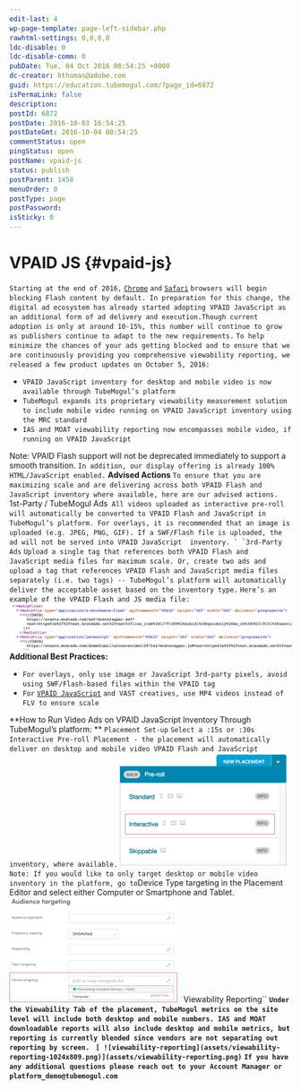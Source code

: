 ```yaml
---
edit-last: 4
wp-page-template: page-left-sidebar.php
rawhtml-settings: 0,0,0,0
ldc-disable: 0
ldc-disable-comm: 0
pubDate: Tue, 04 Oct 2016 00:54:25 +0000
dc-creator: hthomas@adobe.com
guid: https://education.tubemogul.com/?page_id=6872
isPermaLink: false
description: 
postId: 6872
postDate: 2016-10-03 16:54:25
postDateGmt: 2016-10-04 00:54:25
commentStatus: open
pingStatus: open
postName: vpaid-js
status: publish
postParent: 1458
menuOrder: 0
postType: page
postPassword: 
isSticky: 0
---
```


# VPAID JS {#vpaid-js}

`Starting at the end of 2016,` [ `Chrome`](http://mkto-ab110051.com/DJ4000K0PF000f03c4100U0) `and` [ `Safari`](http://mkto-ab110051.com/kJ0Lc0400f001FU0030500P) `browsers will begin blocking Flash content by default. In preparation for this change, the digital ad ecosystem has already started adopting VPAID JavaScript as an additional form of ad delivery and execution.Though current adoption is only at around 10-15%, this number will continue to grow as publishers continue to adapt to the new requirements.` `To help minimize the chances of your ads getting blocked and to ensure that we are continuously providing you comprehensive viewability reporting, we released a few product updates on October 5, 2016:`

* `VPAID JavaScript inventory for desktop and mobile video is now available through TubeMogul’s platform`
* `TubeMogul expands its proprietary viewability measurement solution to include mobile video running on VPAID JavaScript inventory using the MRC standard`
* `IAS and MOAT viewability reporting now encompasses mobile video, if running on VPAID JavaScript`

Note: VPAID Flash support will not be deprecated immediately to support a smooth transition. `In addition, our display offering is already 100% HTML/JavaScript enabled.` **Advised Actions** `To ensure that you are maximizing scale and are delivering across both VPAID Flash and JavaScript inventory where available, here are our advised actions.` ` `1st-Party / TubeMogul Ads`` All videos uploaded as interactive pre-roll will automatically be converted to VPAID Flash and JavaScript in TubeMogul’s platform. For overlays, it is recommended that an image is uploaded (e.g. JPEG, PNG, GIF). If a SWF/Flash file is uploaded, the ad will not be served into VPAID JavaScript  inventory. ` `3rd-Party Ads`` `Upload a single tag that references both VPAID Flash and JavaScript media files for maximum scale. Or, create two ads and upload a tag that references VPAID Flash and JavaScript media files separately (i.e. two tags) -- TubeMogul’s platform will automatically deliver the acceptable asset based on the inventory type.` `Here’s an example of the VPAID Flash and JS media file:` [ ![screen-shot-2016-08-30-at-1-34-03-pm](assets/screen-shot-2016-08-30-at-1.34.03-pm-1024x168.png)](assets/screen-shot-2016-08-30-at-1.34.03-pm.png) **Additional Best Practices:**

* `For overlays, only use image or JavaScript 3rd-party pixels, avoid using SWF/Flash-based files within the VPAID tag`
* `For` [ `VPAID JavaScript`](http://mkto-ab110051.com/Q0fP00F0J81c0043U00O000) `and VAST creatives, use MP4 videos instead of FLV to ensure scale`

**How to Run Video Ads on VPAID JavaScript Inventory Through TubeMogul’s platform: ** `Placement Set-up` `Select a :15s or :30s Interactive Pre-roll Placement - the placement will automatically deliver on desktop and mobile video VPAID Flash and JavaScript inventory, where available.` [ ![ipr-new-icons](assets/ipr-new-icons-300x203.png)](assets/ipr-new-icons.png)   `Note: If you would like to only target desktop or mobile video inventory in the platform, go to`Device Type targeting in the Placement Editor and select either Computer or Smartphone and Tablet. [](assets/device-targeting1.png) [ ![device-targeting](assets/device-targeting2-300x188.png)](assets/device-targeting2.png) ` `Viewability Reporting`` **`Under the Viewability Tab of the placement, TubeMogul metrics on the site level will include both desktop and mobile numbers. IAS and MOAT downloadable reports will also include desktop and mobile metrics, but reporting is currently blended since vendors are not separating out reporting by screen.`** **` [ ![viewability-reporting](assets/viewability-reporting-1024x809.png)](assets/viewability-reporting.png)`** **`If you have any additional questions please reach out to your Account Manager or platform_demo@tubemogul.com`** &nbsp; &nbsp; 